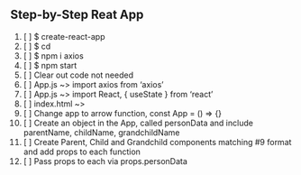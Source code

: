 ## Step-by-Step Reat App

1. [ ] \$ create-react-app <name>
2. [ ] \$ cd <name>
3. [ ] \$ npm i axios
4. [ ] \$ npm start
5. [ ] Clear out code not needed
6. [ ] App.js ~> import axios from ‘axios’
7. [ ] App.js ~> import React, { useState } from ‘react’
8. [ ] index.html ~> <title>Change title</title>
9. [ ] Change app to arrow function, const App = () => {}
10. [ ] Create an object in the App, called personData and include parentName, childName, grandchildName
11. [ ] Create Parent, Child and Grandchild components matching #9 format and add props to each function
12. [ ] Pass props to each via props.personData
